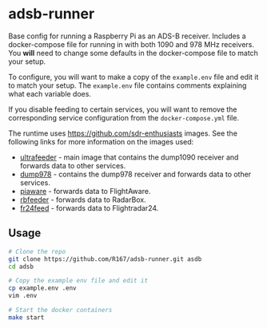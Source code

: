 # adsb-runner

Base config for running a Raspberry Pi as an ADS-B receiver. Includes a docker-compose file
for running in with both 1090 and 978 MHz receivers. You **will** need to change some defaults
in the docker-compose file to match your setup.

To configure, you will want to make a copy of the `example.env` file and edit it to match your
setup. The `example.env` file contains comments explaining what each variable does.

If you disable feeding to certain services, you will want to remove the corresponding
service configuration from the `docker-compose.yml` file.

The runtime uses https://github.com/sdr-enthusiasts images. See the following links for
more information on the images used:

* [ultrafeeder](https://github.com/sdr-enthusiasts/docker-adsb-ultrafeeder) - main image that contains the dump1090 receiver and forwards data to other services.
* [dump978](https://github.com/sdr-enthusiasts/docker-dump978) - contains the dump978 receiver and forwards data to other services.
* [piaware](https://github.com/sdr-enthusiasts/docker-piaware) - forwards data to FlightAware.
* [rbfeeder](https://github.com/sdr-enthusiasts/docker-radarbox) - forwards data to RadarBox.
* [fr24feed](https://github.com/sdr-enthusiasts/docker-flightradar24) - forwards data to Flightradar24.

## Usage

```bash
# Clone the repo
git clone https://github.com/R167/adsb-runner.git asdb
cd adsb

# Copy the example env file and edit it
cp example.env .env
vim .env

# Start the docker containers
make start
```
